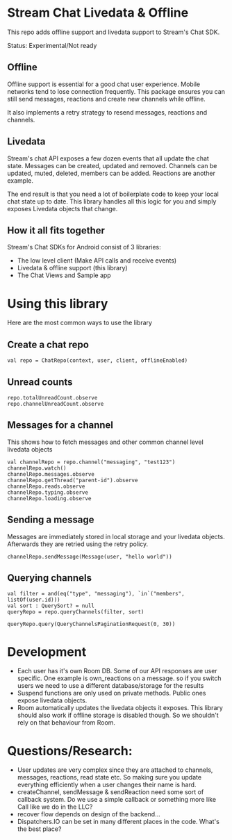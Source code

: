 # Stream Chat Livedata & Offline

This repo adds offline support and livedata support to Stream's Chat SDK.

Status: Experimental/Not ready

## Offline

Offline support is essential for a good chat user experience. Mobile networks tend to lose connection frequently.
This package ensures you can still send messages, reactions and create new channels while offline.

It also implements a retry strategy to resend messages, reactions and channels.

## Livedata

Stream's chat API exposes a few dozen events that all update the chat state.
Messages can be created, updated and removed. Channels can be updated, muted, deleted, members can be added.
Reactions are another example.

The end result is that you need a lot of boilerplate code to keep your local chat state up to date.
This library handles all this logic for you and simply exposes Livedata objects that change.

## How it all fits together

Stream's Chat SDKs for Android consist of 3 libraries:

- The low level client (Make API calls and receive events)
- Livedata & offline support (this library)
- The Chat Views and Sample app

# Using this library

Here are the most common ways to use the library

## Create a chat repo

```
val repo = ChatRepo(context, user, client, offlineEnabled)
```

## Unread counts

```
repo.totalUnreadCount.observe
repo.channelUnreadCount.observe
```

## Messages for a channel

This shows how to fetch messages and other common channel level livedata objects

```
val channelRepo = repo.channel("messaging", "test123")
channelRepo.watch()
channelRepo.messages.observe
channelRepo.getThread("parent-id").observe
channelRepo.reads.observe
channelRepo.typing.observe
channelRepo.loading.observe
```

## Sending a message

Messages are immediately stored in local storage and your livedata objects.
Afterwards they are retried using the retry policy.

```
channelRepo.sendMessage(Message(user, "hello world"))
```

## Querying channels

```
val filter = and(eq("type", "messaging"), `in`("members", listOf(user.id)))
val sort : QuerySort? = null
queryRepo = repo.queryChannels(filter, sort)

queryRepo.query(QueryChannelsPaginationRequest(0, 30))
```

# Development

* Each user has it's own Room DB. Some of our API responses are user specific. One example is own_reactions on a message. so if you switch users we need to use a different database/storage for the results
* Suspend functions are only used on private methods. Public ones expose livedata objects.
* Room automatically updates the livedata objects it exposes. This library should also work if offline storage is disabled though. So we shouldn't rely on that behaviour from Room.


# Questions/Research:

- User updates are very complex since they are attached to channels, messages, reactions, read state etc. So making sure you update everything efficiently when a user changes their name is hard.
- createChannel, sendMessage & sendReaction need some sort of callback system. Do we use a simple callback or something more like Call<T> like we do in the LLC?
- recover flow depends on design of the backend...
- Dispatchers.IO can be set in many different places in the code. What's the best place?
